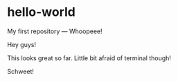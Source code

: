 # hello-world
My first repository — Whoopeee!

Hey guys!

This looks great so far. Little bit afraid of terminal though!

Schweet!
